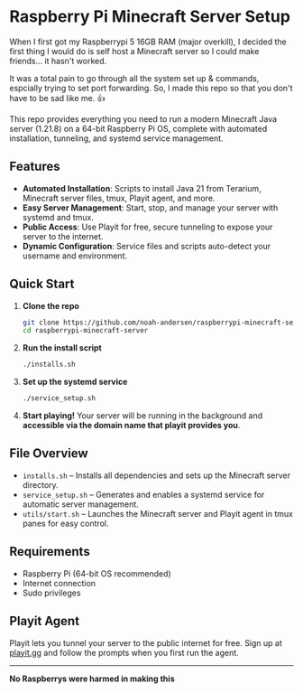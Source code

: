 # Raspberry Pi Minecraft Server Setup 

When I first got my Raspberrypi 5 16GB RAM (major overkill), I decided the first thing I would do is self host a Minecraft server so I could make friends... it hasn't worked.

It was a total pain to go through all the system set up & commands, espcially trying to set port forwarding. So, I made this repo so that you don't have to be sad like me. 👍

This repo provides everything you need to run a modern Minecraft Java server (1.21.8) on a 64-bit Raspberry Pi OS, complete with automated installation, tunneling, and systemd service management.

## Features
- **Automated Installation**: Scripts to install Java 21 from Terarium, Minecraft server files, tmux, Playit agent, and more.
- **Easy Server Management**: Start, stop, and manage your server with systemd and tmux.
- **Public Access**: Use Playit for free, secure tunneling to expose your server to the internet.
- **Dynamic Configuration**: Service files and scripts auto-detect your username and environment.

## Quick Start
1. **Clone the repo**
   ```bash
   git clone https://github.com/noah-andersen/raspberrypi-minecraft-server.git
   cd raspberrypi-minecraft-server
   ```
2. **Run the install script**
   ```bash
   ./installs.sh
   ```
3. **Set up the systemd service**
   ```bash
   ./service_setup.sh
   ```
4. **Start playing!**
   Your server will be running in the background and **accessible via the domain name that playit provides you**.

## File Overview
- `installs.sh` – Installs all dependencies and sets up the Minecraft server directory.
- `service_setup.sh` – Generates and enables a systemd service for automatic server management.
- `utils/start.sh` – Launches the Minecraft server and Playit agent in tmux panes for easy control.

## Requirements
- Raspberry Pi (64-bit OS recommended)
- Internet connection
- Sudo privileges

## Playit Agent
Playit lets you tunnel your server to the public internet for free. Sign up at [playit.gg](https://playit.gg) and follow the prompts when you first run the agent.

---

**No Raspberrys were harmed in making this**
